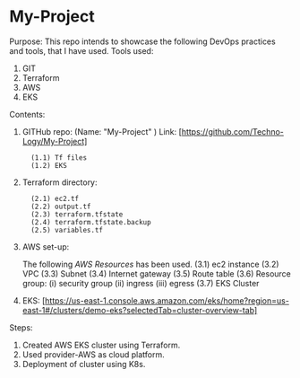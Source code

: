 # **My-Project**
Purpose:
     This repo intends to showcase the following DevOps practices and tools, that I have used.
Tools used:
1. GIT
2. Terraform
3. AWS
4. EKS
        
Contents:
1. GITHub repo: (Name: "My-Project" )
   Link: [https://github.com/Techno-Logy/My-Project]

         (1.1) Tf files
         (1.2) EKS 
   

2. Terraform directory:
   
         (2.1) ec2.tf
         (2.2) output.tf
         (2.3) terraform.tfstate
         (2.4) terraform.tfstate.backup
         (2.5) variables.tf
         
3. AWS set-up:
   
      The following *AWS Resources* has been used.
         (3.1) ec2 instance
         (3.2) VPC
         (3.3) Subnet
         (3.4) Internet gateway
         (3.5) Route table
         (3.6) Resource group: (i) security group
                               (ii) ingress
                               (iii) egress
         (3.7) EKS Cluster
   
4. EKS:
   [https://us-east-1.console.aws.amazon.com/eks/home?region=us-east-1#/clusters/demo-eks?selectedTab=cluster-overview-tab] 
            
Steps:
1. Created AWS EKS cluster using Terraform.
2. Used provider-AWS as cloud platform.
3. Deployment of cluster using K8s.
